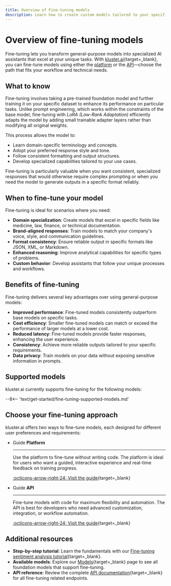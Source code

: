 ```yaml
---
title: Overview of Fine-tuning models
description: Learn how to create custom models tailored to your specific tasks by fine-tuning foundation models with your own data using the kluster.ai platform.
---
```


# Overview of fine-tuning models

Fine-tuning lets you transform general-purpose models into specialized AI assistants that excel at your unique tasks. With [kluster.ai](https://www.kluster.ai/){target=\_blank}, you can fine-tune models using either the [platform](/get-started/fine-tuning/platform/) or the [API](/get-started/fine-tuning/api/)—choose the path that fits your workflow and technical needs.

## What to know

Fine-tuning involves taking a pre-trained foundation model and further training it on your specific dataset to enhance its performance on particular tasks. Unlike prompt engineering, which works within the constraints of the base model, fine-tuning with _LoRA (Low-Rank Adaptation)_ efficiently adapts the model by adding small trainable adapter layers rather than modifying all original weights.

This process allows the model to:

- Learn domain-specific terminology and concepts.
- Adopt your preferred response style and tone.
- Follow consistent formatting and output structures.
- Develop specialized capabilities tailored to your use cases.

Fine-tuning is particularly valuable when you want consistent, specialized responses that would otherwise require complex prompting or when you need the model to generate outputs in a specific format reliably.

## When to fine-tune your model

Fine-tuning is ideal for scenarios where you need:

- **Domain specialization**: Create models that excel in specific fields like medicine, law, finance, or technical documentation.
- **Brand-aligned responses**: Train models to match your company's voice, style, and communication guidelines.
- **Format consistency**: Ensure reliable output in specific formats like JSON, XML, or Markdown.
- **Enhanced reasoning**: Improve analytical capabilities for specific types of problems.
- **Custom behavior**: Develop assistants that follow your unique processes and workflows.

## Benefits of fine-tuning

Fine-tuning delivers several key advantages over using general-purpose models:

- **Improved performance**: Fine-tuned models consistently outperform base models on specific tasks.
- **Cost efficiency**: Smaller fine-tuned models can match or exceed the performance of larger models at a lower cost.
- **Reduced latency**: Fine-tuned models provide faster responses, enhancing the user experience.
- **Consistency**: Achieve more reliable outputs tailored to your specific requirements.
- **Data privacy**: Train models on your data without exposing sensitive information in prompts.

## Supported models

kluster.ai currently supports fine-tuning for the following models:

--8<-- 'text/get-started/fine-tuning-supported-models.md'

## Choose your fine-tuning approach

kluster.ai offers two ways to fine-tune models, each designed for different user preferences and requirements:

<div class="grid cards" markdown>

-   <span class="badge guide">Guide</span> __Platform__

    ---

    Use the platform to fine-tune without writing code. The platform is ideal for users who want a guided, interactive experience and real-time feedback on training progress.

    [:octicons-arrow-right-24: Visit the guide](/get-started/fine-tuning/platform/){target=_blank}

-   <span class="badge guide">Guide</span> __API__

    ---

    Fine-tune models with code for maximum flexibility and automation. The API is best for developers who need advanced customization, integration, or workflow automation.

    [:octicons-arrow-right-24: Visit the guide](/get-started/fine-tuning/api/){target=_blank}

</div>

## Additional resources

- **Step-by-step tutorial**: Learn the fundamentals with our [Fine-tuning sentiment analysis tutorial](/tutorials/klusterai-api/finetuning-sent-analysis/){target=_blank}.
- **Available models**: Explore our [Models](/get-started/models/){target=_blank} page to see all foundation models that support fine-tuning.
- **API reference**: Review the complete [API documentation](/api-reference/reference/){target=_blank} for all fine-tuning related endpoints.
